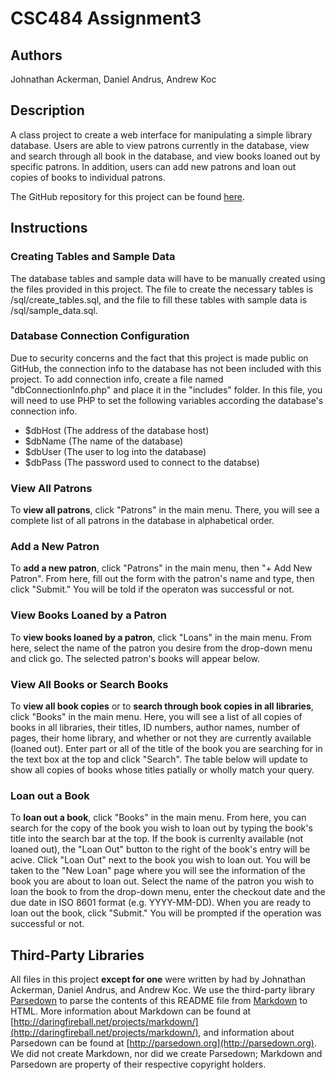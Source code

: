 # CSC484 Assignment3
## Authors
Johnathan Ackerman, Daniel Andrus, Andrew Koc

## Description
A class project to create a web interface for manipulating a simple library
database. Users are able to view patrons currently in the database, view
and search through all book in the database, and view books loaned out by
specific patrons. In addition, users can add new patrons and loan out copies
of books to individual patrons.

The GitHub repository for this project can be found
[here](https://github.com/Deaboy/CSC484_Assignment3).

## Instructions
### Creating Tables and Sample Data
The database tables and sample data will have to be manually created using the
files provided in this project. The file to create the necessary tables is
/sql/create_tables.sql, and the file to fill these tables with sample data
is /sql/sample_data.sql.

### Database Connection Configuration
Due to security concerns and the fact that this project is made public on
GitHub, the connection info to the database has not been included with this
project. To add connection info, create a file named "dbConnectionInfo.php"
and place it in the "includes" folder. In this file, you will need to use
PHP to set the following variables according the database's connection info.

- $dbHost (The address of the database host)
- $dbName (The name of the database)
- $dbUser (The user to log into the database)
- $dbPass (The password used to connect to the databse)

### View All Patrons
To **view all patrons**, click "Patrons" in the main menu. There, you will see
a complete list of all patrons in the database in alphabetical order.

### Add a New Patron
To **add a new patron**, click "Patrons" in the main menu, then "+ Add New
Patron". From here, fill out the form with the patron's name and type, then
click "Submit." You will be told if the operaton was successful or not.

### View Books Loaned by a Patron
To **view books loaned by a patron**, click "Loans" in the main menu. From
here, select the name of the patron you desire from the drop-down menu and
click go. The selected patron's books will appear below.

### View All Books or Search Books
To **view all book copies** or to **search through book copies in all libraries**,
click "Books" in the main menu. Here, you will see a list of all copies of
books in all libraries, their titles, ID numbers, author names, number of pages,
their home library, and whether or not they are currently available (loaned
out). Enter part or all of the title of the book you are searching for in
the text box at the top and click "Search". The table below will update to
show all copies of books whose titles patially or wholly match your query.

### Loan out a Book
To **loan out a book**, click "Books" in the main menu. From here, you can search
for the copy of the book you wish to loan out by typing the book's title into
the search bar at the top. If the book is currenlty available (not loaned
out), the "Loan Out" button to the right of the book's entry will be acive.
Click "Loan Out" next to the book you wish to loan out. You will be taken
to the "New Loan" page where you will see the information of the book you
are about to loan out. Select the name of the patron you wish to loan the
book to from the drop-down menu, enter the checkout date and the due date in
ISO 8601 format (e.g. YYYY-MM-DD). When you are ready to loan out the book,
click "Submit." You will be prompted if the operation was successful or not.

## Third-Party Libraries
All files in this project **except for one** were written by had by Johnathan
Ackerman, Daniel Andrus, and Andrew Koc. We use the third-party library
[Parsedown](http://parsedown.org) to parse the contents of this README file
from [Markdown](http://daringfireball.net/projects/markdown/) to HTML. More
information about Markdown can be found at
[http://daringfireball.net/projects/markdown/](http://daringfireball.net/projects/markdown/),
and information about Parsedown can be found at
[http://parsedown.org](http://parsedown.org). We did not create Markdown,
nor did we create Parsedown; Markdown and Parsedown are property of their
respective copyright holders.
